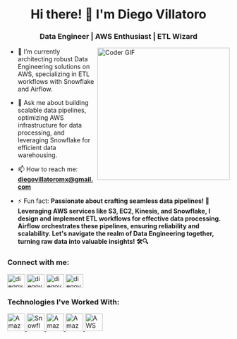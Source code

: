 <h1 align="center">Hi there! 👋 I'm Diego Villatoro</h1>
<h3 align="center">Data Engineer | AWS Enthusiast | ETL Wizard</h3>

<img align="right" alt="Coder GIF" height=300 width=300 src="https://images.squarespace-cdn.com/content/v1/5769fc401b631bab1addb2ab/1541580611624-TE64QGKRJG8SWAIUS7NS/ke17ZwdGBToddI8pDm48kPoswlzjSVMM-SxOp7CV59BZw-zPPgdn4jUwVcJE1ZvWQUxwkmyExglNqGp0IvTJZamWLI2zvYWH8K3-s_4yszcp2ryTI0HqTOaaUohrI8PI6FXy8c9PWtBlqAVlUS5izpdcIXDZqDYvprRqZ29Pw0o/coding-freak.gif" />

- 🔭 I’m currently architecting robust Data Engineering solutions on AWS, specializing in ETL workflows with Snowflake and Airflow.
- 💬 Ask me about building scalable data pipelines, optimizing AWS infrastructure for data processing, and leveraging Snowflake for efficient data warehousing.
- 📫 How to reach me: **diegovillatoromx@gmail.com**

- ⚡ Fun fact: **Passionate about crafting seamless data pipelines! 🚀 Leveraging AWS services like S3, EC2, Kinesis, and Snowflake, I design and implement ETL workflows for effective data processing. Airflow orchestrates these pipelines, ensuring reliability and scalability. Let's navigate the realm of Data Engineering together, turning raw data into valuable insights! 🛠️🔍**

<h3 align="left">Connect with me:</h3>
<p align="left">
<a href="https://twitter.com/diegovillatomx" target="blank"><img align="center" src="https://raw.githubusercontent.com/rahuldkjain/github-profile-readme-generator/master/src/images/icons/Social/twitter.svg" alt="diegovillatomx" height="30" width="40" /></a>
<a href="https://linkedin.com/in/diegovillatoromx" target="blank"><img align="center" src="https://raw.githubusercontent.com/rahuldkjain/github-profile-readme-generator/master/src/images/icons/Social/linked-in-alt.svg" alt="diegovillatoromx" height="30" width="40" /></a>
<a href="https://instagram.com/diegovillatoromx" target="blank"><img align="center" src="https://raw.githubusercontent.com/rahuldkjain/github-profile-readme-generator/master/src/images/icons/Social/instagram.svg" alt="diegovillatoromx" height="30" width="40" /></a>
<a href="https://www.youtube.com/c/diegovillatoromx" target="blank"><img align="center" src="https://raw.githubusercontent.com/rahuldkjain/github-profile-readme-generator/master/src/images/icons/Social/youtube.svg" alt="diegovillatoromx" height="30" width="40" /></a>
</p>

<h3 align="left">Technologies I've Worked With:</h3>
<p align="left"> 
<a href="https://aws.amazon.com/s3/" target="_blank" rel="noreferrer"> <img src="https://docs.aws.amazon.com/AmazonS3/latest/dev/images/s3.png" alt="Amazon S3" width="40" height="40"/> </a>
<a href="https://www.snowflake.com/" target="_blank" rel="noreferrer"> <img src="https://avatars.githubusercontent.com/u/30371671?s=200&v=4" alt="Snowflake" width="40" height="40"/> </a>
<a href="https://aws.amazon.com/mwaa/" target="_blank" rel="noreferrer"> <img src="https://docs.aws.amazon.com/mwaa/latest/userguide/images/aws-mwaa-color.png" alt="Amazon MWAA" width="40" height="40"/> </a>
<a href="https://aws.amazon.com/kinesis/firehose/" target="_blank" rel="noreferrer"> <img src="https://docs.aws.amazon.com/firehose/latest/dev/images/firehose.png" alt="Amazon Kinesis Firehose" width="40" height="40"/> </a>
<a href="https://aws.amazon.com/ec2/" target="_blank" rel="noreferrer"> <img src="https://docs.aws.amazon.com/AWSEC2/latest/UserGuide/images/Amazon_EC2.png" alt="AWS EC2" width="40" height="40"/> </a>
<a href="https://aws.amazon.com/kinesis/analytics/" target="_blank" rel="noreferrer"> <img src="https://docs.aws.amazon.com/kinesisanalytics/latest/dev/images/what-is-kinesis
